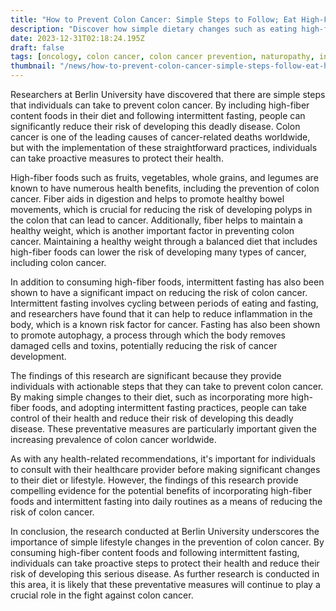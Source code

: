 ```yaml
---
title: "How to Prevent Colon Cancer: Simple Steps to Follow; Eat High-Fiber Content Food and Follow Intermittent Fasting"
description: "Discover how simple dietary changes such as eating high-fiber foods and practicing intermittent fasting can significantly reduce the risk of developing colon cancer."
date: 2023-12-31T02:18:24.195Z
draft: false
tags: [oncology, colon cancer, colon cancer prevention, naturopathy, intermitten fasting]
thumbnail: "/news/how-to-prevent-colon-cancer-simple-steps-follow-eat-high-fiber-content-food-follow-intermittent-fasting/thumb.png"
---
```


Researchers at Berlin University have discovered that there are simple steps that individuals can take to prevent colon cancer. By including high-fiber content foods in their diet and following intermittent fasting, people can significantly reduce their risk of developing this deadly disease. Colon cancer is one of the leading causes of cancer-related deaths worldwide, but with the implementation of these straightforward practices, individuals can take proactive measures to protect their health.

High-fiber foods such as fruits, vegetables, whole grains, and legumes are known to have numerous health benefits, including the prevention of colon cancer. Fiber aids in digestion and helps to promote healthy bowel movements, which is crucial for reducing the risk of developing polyps in the colon that can lead to cancer. Additionally, fiber helps to maintain a healthy weight, which is another important factor in preventing colon cancer. Maintaining a healthy weight through a balanced diet that includes high-fiber foods can lower the risk of developing many types of cancer, including colon cancer.

In addition to consuming high-fiber foods, intermittent fasting has also been shown to have a significant impact on reducing the risk of colon cancer. Intermittent fasting involves cycling between periods of eating and fasting, and researchers have found that it can help to reduce inflammation in the body, which is a known risk factor for cancer. Fasting has also been shown to promote autophagy, a process through which the body removes damaged cells and toxins, potentially reducing the risk of cancer development.

The findings of this research are significant because they provide individuals with actionable steps that they can take to prevent colon cancer. By making simple changes to their diet, such as incorporating more high-fiber foods, and adopting intermittent fasting practices, people can take control of their health and reduce their risk of developing this deadly disease. These preventative measures are particularly important given the increasing prevalence of colon cancer worldwide.

As with any health-related recommendations, it's important for individuals to consult with their healthcare provider before making significant changes to their diet or lifestyle. However, the findings of this research provide compelling evidence for the potential benefits of incorporating high-fiber foods and intermittent fasting into daily routines as a means of reducing the risk of colon cancer.

In conclusion, the research conducted at Berlin University underscores the importance of simple lifestyle changes in the prevention of colon cancer. By consuming high-fiber content foods and following intermittent fasting, individuals can take proactive steps to protect their health and reduce their risk of developing this serious disease. As further research is conducted in this area, it is likely that these preventative measures will continue to play a crucial role in the fight against colon cancer.

